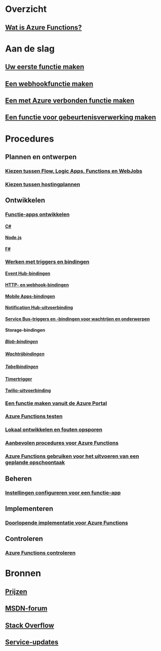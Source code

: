 # Overzicht
## [Wat is Azure Functions?](functions-overview.md)
# Aan de slag
## [Uw eerste functie maken](functions-create-first-azure-function.md)
## [Een webhookfunctie maken](functions-create-a-web-hook-or-api-function.md)
## [Een met Azure verbonden functie maken](functions-create-an-azure-connected-function.md)
## [Een functie voor gebeurtenisverwerking maken](functions-create-an-event-processing-function.md)
# Procedures
## Plannen en ontwerpen
### [Kiezen tussen Flow, Logic Apps, Functions en WebJobs](functions-compare-logic-apps-ms-flow-webjobs.md)
### [Kiezen tussen hostingplannen](functions-scale.md)

## Ontwikkelen
### [Functie-apps ontwikkelen](functions-reference.md)
#### [C#](functions-reference-csharp.md)
#### [Node.js](functions-reference-node.md)
#### [F#](functions-reference-fsharp.md)
### [Werken met triggers en bindingen](functions-triggers-bindings.md)
#### [Event Hub-bindingen](functions-bindings-event-hubs.md)
#### [HTTP- en webhook-bindingen](functions-bindings-http-webhook.md)
#### [Mobile Apps-bindingen](functions-bindings-mobile-apps.md)
#### [Notification Hub-uitvoerbinding](functions-bindings-notification-hubs.md)
#### [Service Bus-triggers en -bindingen voor wachtrijen en onderwerpen](functions-bindings-service-bus.md)
#### Storage-bindingen
##### [Blob-bindingen](functions-bindings-storage-blob.md)
##### [Wachtrijbindingen](functions-bindings-storage-queue.md)
##### [Tabelbindingen](functions-bindings-storage-table.md)
#### [Timertrigger](functions-bindings-timer.md)
#### [Twilio-uitvoerbinding](functions-bindings-twilio.md)
### [Een functie maken vanuit de Azure Portal](functions-create-first-azure-function-azure-portal.md)
### [Azure Functions testen](functions-test-a-function.md)
### [Lokaal ontwikkelen en fouten opsporen](functions-run-local.md)
### [Aanbevolen procedures voor Azure Functions](functions-best-practices.md)
### [Azure Functions gebruiken voor het uitvoeren van een geplande opschoontaak](functions-scenario-database-table-cleanup.md)

## Beheren
### [Instellingen configureren voor een functie-app](functions-how-to-use-azure-function-app-settings.md)

## Implementeren
### [Doorlopende implementatie voor Azure Functions](functions-continuous-deployment.md)

## Controleren
### [Azure Functions controleren](functions-monitoring.md)

# Bronnen
## [Prijzen](https://azure.microsoft.com/pricing/details/functions/)  
## [MSDN-forum](https://social.msdn.microsoft.com/Forums/en-US/home?forum=AzureFunctions)
## [Stack Overflow](http://stackoverflow.com/questions/tagged/azure-functions)
## [Service-updates](https://azure.microsoft.com/en-us/updates/?product=functions&updatetype=&platform=)


<!--HONumber=Nov16_HO4-->


